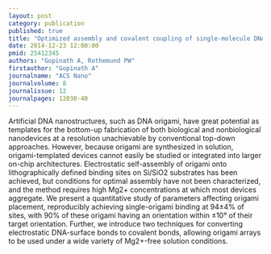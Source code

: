 ```yaml
---
layout: post
category: publication
published: true
title: "Optimized assembly and covalent coupling of single-molecule DNA origami nanoarrays."
date: 2014-12-23 12:00:00
pmid: 25412345
authors: "Gopinath A, Rothemund PW"
firstauthor: "Gopinath A"
journalname: "ACS Nano"
journalvolume: 8
journalissue: 12
journalpages: 12030-40
---
```


Artificial DNA nanostructures, such as DNA origami, have great potential as templates for the bottom-up fabrication of both biological and nonbiological nanodevices at a resolution unachievable by conventional top-down approaches. However, because origami are synthesized in solution, origami-templated devices cannot easily be studied or integrated into larger on-chip architectures. Electrostatic self-assembly of origami onto lithographically defined binding sites on Si/SiO2 substrates has been achieved, but conditions for optimal assembly have not been characterized, and the method requires high Mg2+ concentrations at which most devices aggregate. We present a quantitative study of parameters affecting origami placement, reproducibly achieving single-origami binding at 94±4% of sites, with 90% of these origami having an orientation within ±10° of their target orientation. Further, we introduce two techniques for converting electrostatic DNA-surface bonds to covalent bonds, allowing origami arrays to be used under a wide variety of Mg2+-free solution conditions.

